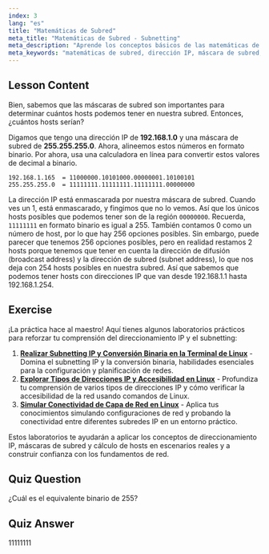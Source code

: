 ```yaml
---
index: 3
lang: "es"
title: "Matemáticas de Subred"
meta_title: "Matemáticas de Subred - Subnetting"
meta_description: "Aprende los conceptos básicos de las matemáticas de subredes y cómo calcular los hosts disponibles en una red. Comprende el direccionamiento IP y las máscaras de subred para principiantes. ¡Comienza tu viaje en Linux!"
meta_keywords: "matemáticas de subred, dirección IP, máscara de subred, hosts de red, binario, redes Linux, tutorial para principiantes, guía"
---
```


## Lesson Content

Bien, sabemos que las máscaras de subred son importantes para determinar cuántos hosts podemos tener en nuestra subred. Entonces, ¿cuántos hosts serían?

Digamos que tengo una dirección IP de **192.168.1.0** y una máscara de subred de **255.255.255.0**. Ahora, alineemos estos números en formato binario. Por ahora, usa una calculadora en línea para convertir estos valores de decimal a binario.

```
192.168.1.165  = 11000000.10101000.00000001.10100101
255.255.255.0  = 11111111.11111111.11111111.00000000
```

La dirección IP está enmascarada por nuestra máscara de subred. Cuando ves un 1, está enmascarado, y fingimos que no lo vemos. Así que los únicos hosts posibles que podemos tener son de la región `00000000`. Recuerda, `11111111` en formato binario es igual a 255. También contamos 0 como un número de host, por lo que hay 256 opciones posibles. Sin embargo, puede parecer que tenemos 256 opciones posibles, pero en realidad restamos 2 hosts porque tenemos que tener en cuenta la dirección de difusión (broadcast address) y la dirección de subred (subnet address), lo que nos deja con 254 hosts posibles en nuestra subred. Así que sabemos que podemos tener hosts con direcciones IP que van desde 192.168.1.1 hasta 192.168.1.254.

## Exercise

¡La práctica hace al maestro! Aquí tienes algunos laboratorios prácticos para reforzar tu comprensión del direccionamiento IP y el subnetting:

1. **[Realizar Subnetting IP y Conversión Binaria en la Terminal de Linux](https://labex.io/es/labs/linux-perform-ip-subnetting-and-binary-conversion-in-the-linux-terminal-592782)** - Domina el subnetting IP y la conversión binaria, habilidades esenciales para la configuración y planificación de redes.
2. **[Explorar Tipos de Direcciones IP y Accesibilidad en Linux](https://labex.io/es/labs/linux-explore-ip-address-types-and-reachability-in-linux-592780)** - Profundiza tu comprensión de varios tipos de direcciones IP y cómo verificar la accesibilidad de la red usando comandos de Linux.
3. **[Simular Conectividad de Capa de Red en Linux](https://labex.io/es/labs/linux-simulate-network-layer-connectivity-in-linux-592752)** - Aplica tus conocimientos simulando configuraciones de red y probando la conectividad entre diferentes subredes IP en un entorno práctico.

Estos laboratorios te ayudarán a aplicar los conceptos de direccionamiento IP, máscaras de subred y cálculo de hosts en escenarios reales y a construir confianza con los fundamentos de red.

## Quiz Question

¿Cuál es el equivalente binario de 255?

## Quiz Answer

11111111
